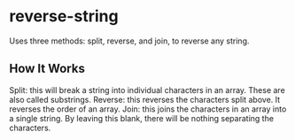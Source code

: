 # reverse-string
Uses three methods: split, reverse, and join, to reverse any string.

## How It Works
Split: this will break a string into individual characters in an array. These are also called substrings.
Reverse: this reverses the characters split above. It reverses the order of an array.
Join: this joins the characters in an array into a single string. By leaving this blank, there will be nothing separating the characters.
